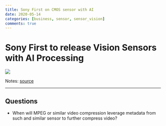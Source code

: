 ```yaml
---
title: Sony First on CMOS sensor with AI
date: 2020-05-14
categories: [business, sensor, sensor_vision]
comments: true
---
```


# Sony First to release Vision Sensors with AI Processing

![](https://www.sony.net/SonyInfo/News/Press/202005/20-037E/ithc98000002c6bq-img/image003.jpg)

Notes: 
[source](https://www.sony.net/SonyInfo/News/Press/202005/20-037E/)

---

## Questions

* When will MPEG or similar video compression leverage metadata from such and similar sensor to further compress video?
